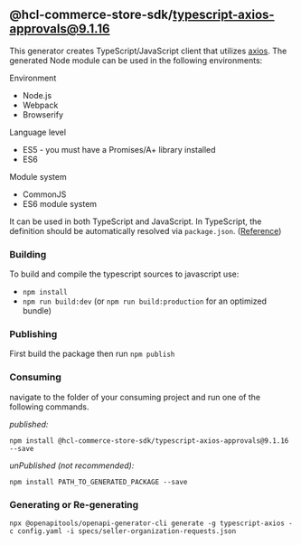 ## @hcl-commerce-store-sdk/typescript-axios-approvals@9.1.16

This generator creates TypeScript/JavaScript client that utilizes [axios](https://github.com/axios/axios). The generated Node module can be used in the following environments:

Environment

- Node.js
- Webpack
- Browserify

Language level

- ES5 - you must have a Promises/A+ library installed
- ES6

Module system

- CommonJS
- ES6 module system

It can be used in both TypeScript and JavaScript. In TypeScript, the definition should be automatically resolved via `package.json`. ([Reference](http://www.typescriptlang.org/docs/handbook/typings-for-npm-packages.html))

### Building

To build and compile the typescript sources to javascript use:

- `npm install`
- `npm run build:dev` (or `npm run build:production` for an optimized bundle)

### Publishing

First build the package then run `npm publish`

### Consuming

navigate to the folder of your consuming project and run one of the following commands.

_published:_

```
npm install @hcl-commerce-store-sdk/typescript-axios-approvals@9.1.16 --save
```

_unPublished (not recommended):_

```
npm install PATH_TO_GENERATED_PACKAGE --save
```

### Generating or Re-generating

```
npx @openapitools/openapi-generator-cli generate -g typescript-axios -c config.yaml -i specs/seller-organization-requests.json
```
